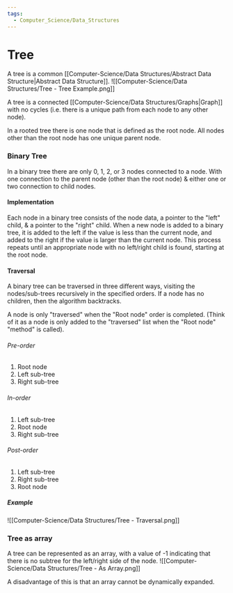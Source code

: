 ```yaml
---
tags:
  - Computer_Science/Data_Structures
---
```

# Tree

A tree is a common [[Computer-Science/Data Structures/Abstract Data Structure|Abstract Data Structure]].
![[Computer-Science/Data Structures/Tree - Tree Example.png]]

A tree is a connected [[Computer-Science/Data Structures/Graphs|Graph]] with no cycles (i.e. there is a unique path from each node to any other node). 

In a rooted tree there is one node that is defined as the root node. All nodes other than the root node has one unique parent node.

### Binary Tree
In a binary tree there are only 0, 1, 2, or 3 nodes connected to a node. With one connection to the parent node (other than the root node) & either one or two connection to child nodes.

#### Implementation
Each node in a binary tree consists of the node data, a pointer to the "left" child, & a pointer to the "right" child.
When a new node is added to a binary tree, it is added to the left if the value is less than the current node, and added to the right if the value is larger than the current node. This process repeats until an appropriate node with no left/right child is found, starting at the root node.

#### Traversal
A binary tree can be traversed in three different ways, visiting the nodes/sub-trees recursively in the specified orders. If a node has no children, then the algorithm backtracks.

A node is only "traversed" when the "Root node" order is completed. (Think of it as a node is only added to the "traversed" list when the "Root node" "method" is called).

###### Pre-order
1. Root node
2. Left sub-tree 
3. Right sub-tree

###### In-order
1. Left sub-tree 
2. Root node
3. Right sub-tree

###### Post-order
1. Left sub-tree 
2. Right sub-tree 
3. Root node

##### Example
![[Computer-Science/Data Structures/Tree - Traversal.png]]


### Tree as array
A tree can be represented as an array, with a value of -1 indicating that there is no subtree for the left/right side of the node.
![[Computer-Science/Data Structures/Tree - As Array.png]]

A disadvantage of this is that an array cannot be dynamically expanded.
